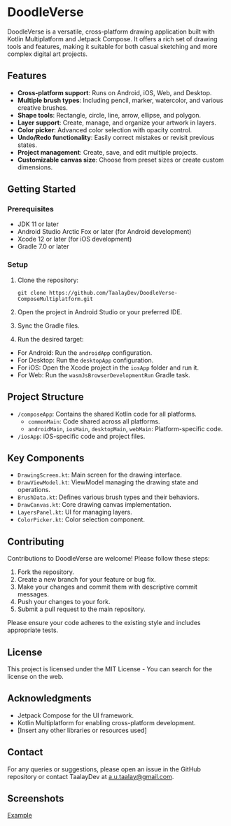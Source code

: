 # DoodleVerse

DoodleVerse is a versatile, cross-platform drawing application built with Kotlin Multiplatform and Jetpack Compose. It offers a rich set of drawing tools and features, making it suitable for both casual sketching and more complex digital art projects.

## Features

- **Cross-platform support**: Runs on Android, iOS, Web, and Desktop.
- **Multiple brush types**: Including pencil, marker, watercolor, and various creative brushes.
- **Shape tools**: Rectangle, circle, line, arrow, ellipse, and polygon.
- **Layer support**: Create, manage, and organize your artwork in layers.
- **Color picker**: Advanced color selection with opacity control.
- **Undo/Redo functionality**: Easily correct mistakes or revisit previous states.
- **Project management**: Create, save, and edit multiple projects.
- **Customizable canvas size**: Choose from preset sizes or create custom dimensions.

## Getting Started

### Prerequisites

- JDK 11 or later
- Android Studio Arctic Fox or later (for Android development)
- Xcode 12 or later (for iOS development)
- Gradle 7.0 or later

### Setup

1. Clone the repository:
   ```
   git clone https://github.com/TaalayDev/DoodleVerse-ComposeMultiplatform.git
   ```

2. Open the project in Android Studio or your preferred IDE.

3. Sync the Gradle files.

4. Run the desired target:
  - For Android: Run the `androidApp` configuration.
  - For Desktop: Run the `desktopApp` configuration.
  - For iOS: Open the Xcode project in the `iosApp` folder and run it.
  - For Web: Run the `wasmJsBrowserDevelopmentRun` Gradle task.

## Project Structure

- `/composeApp`: Contains the shared Kotlin code for all platforms.
  - `commonMain`: Code shared across all platforms.
  - `androidMain`, `iosMain`, `desktopMain`, `webMain`: Platform-specific code.
- `/iosApp`: iOS-specific code and project files.

## Key Components

- `DrawingScreen.kt`: Main screen for the drawing interface.
- `DrawViewModel.kt`: ViewModel managing the drawing state and operations.
- `BrushData.kt`: Defines various brush types and their behaviors.
- `DrawCanvas.kt`: Core drawing canvas implementation.
- `LayersPanel.kt`: UI for managing layers.
- `ColorPicker.kt`: Color selection component.

## Contributing

Contributions to DoodleVerse are welcome! Please follow these steps:

1. Fork the repository.
2. Create a new branch for your feature or bug fix.
3. Make your changes and commit them with descriptive commit messages.
4. Push your changes to your fork.
5. Submit a pull request to the main repository.

Please ensure your code adheres to the existing style and includes appropriate tests.

## License

This project is licensed under the MIT License - You can search for the license on the web.

## Acknowledgments

- Jetpack Compose for the UI framework.
- Kotlin Multiplatform for enabling cross-platform development.
- [Insert any other libraries or resources used]

## Contact

For any queries or suggestions, please open an issue in the GitHub repository or contact TaalayDev at a.u.taalay@gmail.com.

## Screenshots

[Example](screenshots/Screenshot_1.png)
